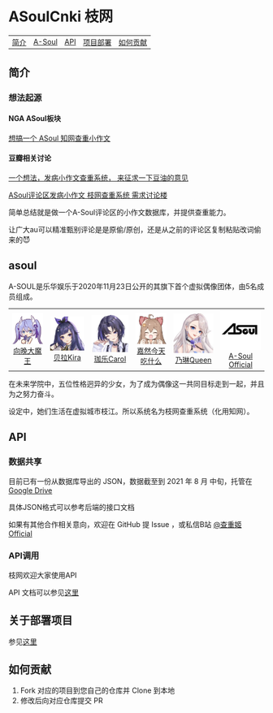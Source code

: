 # ASoulCnki 枝网

<table>
  <tr>
    <td><a href="#简介"><div>简介</div></a></td>
    <td><a href="#asoul"><div>A-Soul</div></a></td>
    <td><a href="#api"><div>API</div></a></td>
    <td><a href="#关于部署项目"><div>项目部署</div></a></td>
    <td><a href="#如何贡献"><div>如何贡献</div></a></td>
  </tr>
</table>

## 简介

### 想法起源

#### NGA ASoul板块 

[想搞一个 ASoul 知网查重小作文](https://bbs.nga.cn/read.php?tid=27186618)<br>

#### 豆瓣相关讨论

[一个想法，发病小作文查重系统， 来征求一下豆油的意见](https://www.douban.com/group/topic/230466414/)<br>

[ASoul评论区发病小作文 枝网查重系统 需求讨论楼](https://www.douban.com/group/topic/230489644/?start=0)<br>

简单总结就是做一个A-Soul评论区的小作文数据库，并提供查重能力。

让广大au可以精准甄别评论是是原偷/原创，还是从之前的评论区复制粘贴改词偷来的😈

## asoul

A-SOUL是乐华娱乐于2020年11月23日公开的其旗下首个虚拟偶像团体，由5名成员组成。

<table>
  <tr style="text-align: center;">
    <td><img style="width:128px" src="https://github.com/ASoulCnki/.github/blob/master/profile/assets/member_image/ava.jpg"><br><a href="https://space.bilibili.com/672346917">向晚大魔王</a></td>
    <td><img style="width:128px" src="https://github.com/ASoulCnki/.github/blob/master/profile/assets/member_image/bella.jpg"><br><a href="https://space.bilibili.com/672353429">贝拉Kira</a></td>
    <td><img style="width:128px" src="https://github.com/ASoulCnki/.github/blob/master/profile/assets/member_image/carol.jpg"><br><a href="https://space.bilibili.com/351609538">珈乐Carol</a></td>
    <td><img style="width:128px" src="https://github.com/ASoulCnki/.github/blob/master/profile/assets/member_image/diana.jpg"><br><a href="https://space.bilibili.com/672328094">嘉然今天吃什么</a></td>
    <td><img style="width:128px" src="https://github.com/ASoulCnki/.github/blob/master/profile/assets/member_image/ellien.jpg"><br><a href="https://space.bilibili.com/672342685">乃琳Queen</a></td>
    <td><img style="width:128px" src="https://github.com/ASoulCnki/.github/blob/master/profile/assets/member_image/asoul.jpg"><br><a href="https://space.bilibili.com/703007996">A-Soul Official</a></td>
  </tr>
</table>

在未来学院中，五位性格迥异的少女，为了成为偶像这一共同目标走到一起，并且为之努力奋斗。

设定中，她们生活在虚拟城市枝江。所以系统名为枝网查重系统（化用知网）。

## API

### 数据共享

目前已有一份从数据库导出的 JSON，数据截至到 2021 年 8 月 中旬，托管在[Google Drive](https://drive.google.com/file/d/151oz560vj2T2uwxYrRbxq1NPYwvx_dNf/view)

具体JSON格式可以参考后端的接口文档

如果有其他合作相关意向，欢迎在 GitHub 提 Issue ，或私信B站 [@查重姬Official](https://space.bilibili.com/1809170490/)

### API调用

枝网欢迎大家使用API

API 文档可以参见[这里](https://github.com/ASoulCnki/.github/blob/master/api/)

## 关于部署项目

参见[这里](https://github.com/ASoulCnki/.github/blob/master/deploy/)

## 如何贡献

1. Fork 对应的项目到您自己的仓库并 Clone 到本地
2. 修改后向对应仓库提交 PR
